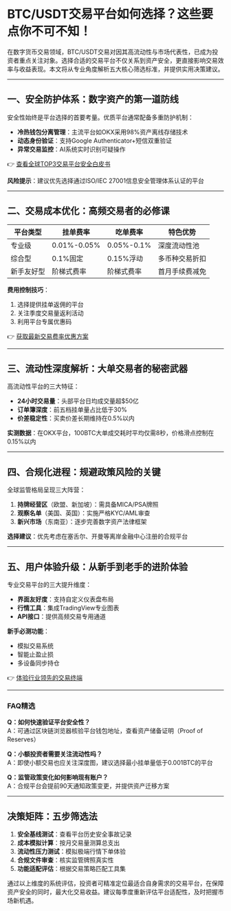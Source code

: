 # BTC/USDT交易平台如何选择？这些要点你不可不知！

在数字货币交易领域，BTC/USDT交易对因其高流动性与市场代表性，已成为投资者重点关注对象。选择合适的交易平台不仅关系到资产安全，更直接影响交易效率与收益表现。本文将从专业角度解析五大核心筛选标准，并提供实用决策建议。

---

## 一、安全防护体系：数字资产的第一道防线

安全性始终是平台选择的首要考量。优质平台通常配备多重防护机制：
- **冷热钱包分离管理**：主流平台如OKX采用98%资产离线存储技术
- **动态身份验证**：支持Google Authenticator+短信双重验证
- **异常交易监控**：AI系统实时识别可疑操作

👉 [查看全球TOP3交易平台安全白皮书](https://bit.ly/okx_welcome)

**风险提示**：建议优先选择通过ISO/IEC 27001信息安全管理体系认证的平台

---

## 二、交易成本优化：高频交易者的必修课

| 平台类型   | 挂单费率   | 吃单费率   | 特色优势              |
|------------|------------|------------|-----------------------|
| 专业级     | 0.01%-0.05%| 0.05%-0.1% | 深度流动性池          |
| 综合型     | 0.1%固定   | 0.15%浮动  | 多币种交易折扣        |
| 新手友好型 | 阶梯式费率 | 阶梯式费率 | 首月手续费减免        |

**费用控制技巧**：
1. 选择提供挂单返佣的平台
2. 关注季度交易量返利活动
3. 利用平台专属优惠码

👉 [获取最新交易费率优惠方案](https://bit.ly/okx_welcome)

---

## 三、流动性深度解析：大单交易者的秘密武器

高流动性平台的三大特征：
- **24小时交易量**：头部平台日均成交量超$50亿
- **订单簿深度**：前五档挂单量占比低于30%
- **价差稳定性**：买卖价差长期维持在0.5%以内

**实测数据**：在OKX平台，100BTC大单成交耗时平均仅需8秒，价格滑点控制在0.15%以内

---

## 四、合规化进程：规避政策风险的关键

全球监管格局呈现三大阵营：
1. **持牌经营区**（欧盟、新加坡）：需具备MICA/PSA牌照
2. **观察名单**（美国、英国）：实施严格KYC/AML审查
3. **新兴市场**（东南亚）：逐步完善数字资产法律框架

**选择建议**：优先考虑在塞舌尔、开曼等离岸金融中心注册的合规平台

---

## 五、用户体验升级：从新手到老手的进阶体验

专业交易平台的三大提升维度：
- **界面友好度**：支持自定义仪表盘布局
- **行情工具**：集成TradingView专业图表
- **API接口**：提供高频交易专用通道

**新手必测功能**：
- 模拟交易系统
- 智能止盈止损
- 多设备同步持仓

👉 [体验行业领先的交易终端](https://bit.ly/okx_welcome)

---

### FAQ精选

**Q：如何快速验证平台安全性？**  
A：可通过区块链浏览器核验平台钱包地址，查看资产储备证明（Proof of Reserves）

**Q：小额投资者需要关注流动性吗？**  
A：即使小额交易也应关注深度图，建议选择最小挂单量低于0.001BTC的平台

**Q：监管政策变化如何影响现有账户？**  
A：合规平台会提前90天通知政策变更，并提供资产迁移方案

---

## 决策矩阵：五步筛选法

1. **安全基线测试**：查看平台历史安全事故记录
2. **成本模拟计算**：按月交易量测算总支出
3. **流动性压力测试**：模拟极端行情下单体验
4. **合规文件审查**：核实监管牌照真实性
5. **功能适配评估**：根据交易策略匹配工具集

通过以上维度的系统评估，投资者可精准定位最适合自身需求的交易平台，在保障资产安全的同时，最大化交易收益。建议每季度重新评估平台适配性，及时把握市场新机遇。